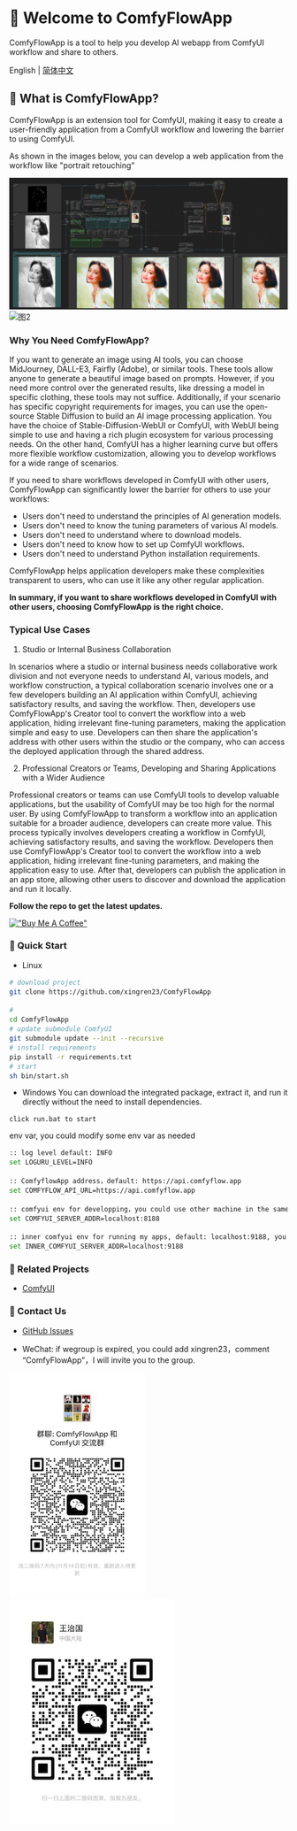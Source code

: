 
# 📌 Welcome to ComfyFlowApp

ComfyFlowApp is a tool to help you develop AI webapp from ComfyUI workflow and share to others.

English | [简体中文](./README_zh-CN.md)

## 📌 What is ComfyFlowApp?
ComfyFlowApp is an extension tool for ComfyUI, making it easy to create a user-friendly application from a ComfyUI workflow and lowering the barrier to using ComfyUI.

As shown in the images below, you can develop a web application from the workflow like "portrait retouching"

![图1](docs/images/demo-workflow.png)
![图2](docs/images/demo-webapp.png)

### Why You Need ComfyFlowApp?
If you want to generate an image using AI tools, you can choose MidJourney, DALL-E3, Fairfly (Adobe), or similar tools. These tools allow anyone to generate a beautiful image based on prompts. However, if you need more control over the generated results, like dressing a model in specific clothing, these tools may not suffice. Additionally, if your scenario has specific copyright requirements for images, you can use the open-source Stable Diffusion to build an AI image processing application. You have the choice of Stable-Diffusion-WebUI or ComfyUI, with WebUI being simple to use and having a rich plugin ecosystem for various processing needs. On the other hand, ComfyUI has a higher learning curve but offers more flexible workflow customization, allowing you to develop workflows for a wide range of scenarios.

If you need to share workflows developed in ComfyUI with other users, ComfyFlowApp can significantly lower the barrier for others to use your workflows:

- Users don't need to understand the principles of AI generation models.
- Users don't need to know the tuning parameters of various AI models.
- Users don't need to understand where to download models.
- Users don't need to know how to set up ComfyUI workflows.
- Users don't need to understand Python installation requirements.

ComfyFlowApp helps application developers make these complexities transparent to users, who can use it like any other regular application.

**In summary, if you want to share workflows developed in ComfyUI with other users, choosing ComfyFlowApp is the right choice.**

### Typical Use Cases
1) Studio or Internal Business Collaboration

In scenarios where a studio or internal business needs collaborative work division and not everyone needs to understand AI, various models, and workflow construction, a typical collaboration scenario involves one or a few developers building an AI application within ComfyUI, achieving satisfactory results, and saving the workflow. Then, developers use ComfyFlowApp's Creator tool to convert the workflow into a web application, hiding irrelevant fine-tuning parameters, making the application simple and easy to use. Developers can then share the application's address with other users within the studio or the company, who can access the deployed application through the shared address.

2) Professional Creators or Teams, Developing and Sharing Applications with a Wider Audience

Professional creators or teams can use ComfyUI tools to develop valuable applications, but the usability of ComfyUI may be too high for the normal user. By using ComfyFlowApp to transform a workflow into an application suitable for a broader audience, developers can create more value. This process typically involves developers creating a workflow in ComfyUI, achieving satisfactory results, and saving the workflow. Developers then use ComfyFlowApp's Creator tool to convert the workflow into a web application, hiding irrelevant fine-tuning parameters, and making the application easy to use. After that, developers can publish the application in an app store, allowing other users to discover and download the application and run it locally.


**Follow the repo to get the latest updates.**

[!["Buy Me A Coffee"](https://www.buymeacoffee.com/assets/img/custom_images/orange_img.png)](https://www.buymeacoffee.com/comfyflow)

### 📌 Quick Start
- Linux
```bash
# download project
git clone https://github.com/xingren23/ComfyFlowApp

# 
cd ComfyFlowApp
# update submodule ComfyUI
git submodule update --init --recursive
# install requirements
pip install -r requirements.txt
# start 
sh bin/start.sh
```

- Windows
You can download the integrated package, extract it, and run it directly without the need to install dependencies.
```base
click run.bat to start
```

env var, you could modify some env var as needed
```bash
:: log level default: INFO
set LOGURU_LEVEL=INFO

:: ComfyflowApp address，default: https://api.comfyflow.app
set COMFYFLOW_API_URL=https://api.comfyflow.app

:: comfyui env for developping，you could use other machine in the same LAN, default: localhost:8188
set COMFYUI_SERVER_ADDR=localhost:8188

:: inner comfyui env for running my apps, default: localhost:9188, you could modify port, but localhost
set INNER_COMFYUI_SERVER_ADDR=localhost:9188
```
       
### 📌 Related Projects
- [ComfyUI](https://github.com/comfyanonymous/ComfyUI)

### 📌 Contact Us
- [GitHub Issues](https://github.com/xingren23/ComfyWorkflowApp/issues)

- WeChat: if wegroup is expired, you could add xingren23，comment “ComfyFlowApp”，I will invite you to the group.

![alt-text-1](docs/images/WechatGroup.jpg "title-1") ![alt-text-2](docs/images/wechat-xingren23.jpg "title-2")